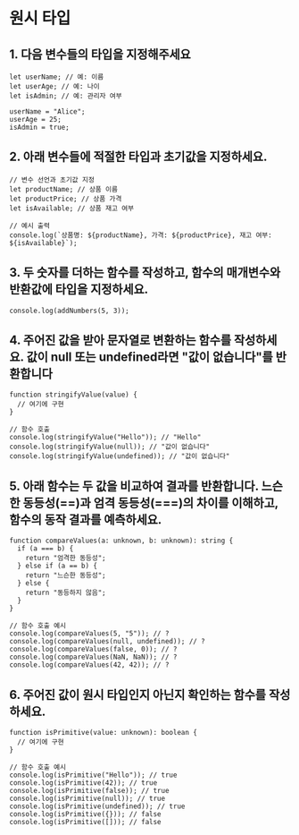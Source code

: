 # 원시 타입

## 1. 다음 변수들의 타입을 지정해주세요

```
let userName; // 예: 이름
let userAge; // 예: 나이
let isAdmin; // 예: 관리자 여부

userName = "Alice";
userAge = 25;
isAdmin = true;
```

## 2. 아래 변수들에 적절한 타입과 초기값을 지정하세요.

```
// 변수 선언과 초기값 지정
let productName; // 상품 이름
let productPrice; // 상품 가격
let isAvailable; // 상품 재고 여부

// 예시 출력
console.log(`상품명: ${productName}, 가격: ${productPrice}, 재고 여부: ${isAvailable}`);
```

## 3. 두 숫자를 더하는 함수를 작성하고, 함수의 매개변수와 반환값에 타입을 지정하세요.

```
console.log(addNumbers(5, 3));
```

## 4. 주어진 값을 받아 문자열로 변환하는 함수를 작성하세요. 값이 null 또는 undefined라면 "값이 없습니다"를 반환합니다

```
function stringifyValue(value) {
  // 여기에 구현
}

// 함수 호출
console.log(stringifyValue("Hello")); // "Hello"
console.log(stringifyValue(null)); // "값이 없습니다"
console.log(stringifyValue(undefined)); // "값이 없습니다"
```

## 5. 아래 함수는 두 값을 비교하여 결과를 반환합니다. 느슨한 동등성(==)과 엄격 동등성(===)의 차이를 이해하고, 함수의 동작 결과를 예측하세요.

```
function compareValues(a: unknown, b: unknown): string {
  if (a === b) {
    return "엄격한 동등성";
  } else if (a == b) {
    return "느슨한 동등성";
  } else {
    return "동등하지 않음";
  }
}

// 함수 호출 예시
console.log(compareValues(5, "5")); // ?
console.log(compareValues(null, undefined)); // ?
console.log(compareValues(false, 0)); // ?
console.log(compareValues(NaN, NaN)); // ?
console.log(compareValues(42, 42)); // ?
```

## 6. 주어진 값이 원시 타입인지 아닌지 확인하는 함수를 작성하세요.

```
function isPrimitive(value: unknown): boolean {
  // 여기에 구현
}

// 함수 호출 예시
console.log(isPrimitive("Hello")); // true
console.log(isPrimitive(42)); // true
console.log(isPrimitive(false)); // true
console.log(isPrimitive(null)); // true
console.log(isPrimitive(undefined)); // true
console.log(isPrimitive({})); // false
console.log(isPrimitive([])); // false
```
